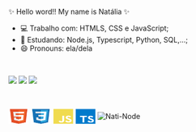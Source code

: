  ✨ Hello word!! My name is Natália ✨ 


- 💻 Trabalho com: HTMLS, CSS e JavaScript;
- 🌱 Estudando: Node.js, Typescript, Python, SQL,...;
- 😄 Pronouns: ela/dela
##

<div> 
<br>
 <a href="https://www.linkedin.com/in/nataliaasmaniotto/" target="_blank"><img src="https://img.shields.io/badge/LinkedIn-0077B5?style=for-the-badge&logo=linkedin&logoColor=white" target="_blank"></a>
 <a href = "natiazevedop@gmail.com"><img src="https://img.shields.io/badge/Gmail-D14836?style=for-the-badge&logo=gmail&logoColor=white" target="_blank"></a>
 <a href="https://www.instagram.com/nataliazevedop/" target="_blank"><img src="https://img.shields.io/badge/Instagram-E4405F?style=for-the-badge&logo=instagram&logoColor=white" target="_blank"></a>
 </div>
 
 ##
 
 <div style="display: inline_block">
 <br>
 <img align="center" alt="Nati-HTML" height="30" width="40" src="https://raw.githubusercontent.com/devicons/devicon/master/icons/html5/html5-original.svg">
 <img align="center" alt="Nati-CSS" height="30" width="40" src="https://raw.githubusercontent.com/devicons/devicon/master/icons/css3/css3-original.svg">
 <img align="center" alt="Nati-Js" height="30" width="40" src="https://raw.githubusercontent.com/devicons/devicon/master/icons/javascript/javascript-plain.svg">
 <img align="center" alt="Nati-Ts" height="30" width="40" src="https://raw.githubusercontent.com/devicons/devicon/master/icons/typescript/typescript-plain.svg">
<img align="center" alt="Nati-Node" height="30" width="40" src="https://cdn.jsdelivr.net/gh/devicons/devicon/icons/nodejs/nodejs-original.svg">        
</div>
